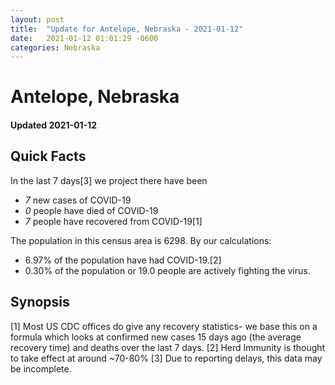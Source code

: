 ```yaml
---
layout: post
title:  "Update for Antelope, Nebraska - 2021-01-12"
date:   2021-01-12 01:01:29 -0600
categories: Nebraska
---
```


# Antelope, Nebraska
#### Updated 2021-01-12

## Quick Facts

In the last 7 days[3] we project there have been
- *7* new cases of COVID-19
- *0* people have died of COVID-19
- *7* people have recovered from COVID-19[1]

The population in this census area is 6298. By our calculations:
- 6.97% of the population have had COVID-19.[2]
- 0.30% of the population or 19.0 people are actively fighting the virus.

## Synopsis




[1] Most US CDC offices do give any recovery statistics- we base this on a formula which looks at confirmed new cases
15 days ago (the average recovery time) and deaths over the last 7 days.
[2] Herd Immunity is thought to take effect at around ~70-80%
[3] Due to reporting delays, this data may be incomplete. 
    